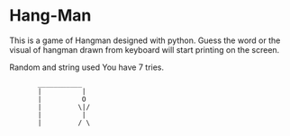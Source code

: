 # Hang-Man

This is a game of Hangman designed with python.
Guess the word or the visual of hangman drawn from keyboard will start printing on the screen.

Random and string used
You have 7 tries.

           ___________
           |          |
           |          O
           |         \|/ 
           |          |  
           |         / \
